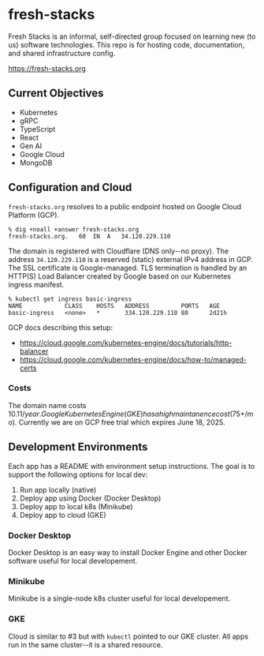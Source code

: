 # fresh-stacks
Fresh Stacks is an informal, self-directed group focused on learning new (to us) software technologies.
This repo is for hosting code, documentation, and shared infrastructure config.

https://fresh-stacks.org

## Current Objectives
- Kubernetes
- gRPC
- TypeScript
- React
- Gen AI
- Google Cloud
- MongoDB

## Configuration and Cloud
`fresh-stacks.org` resolves to a public endpoint hosted on Google Cloud Platform (GCP).

```
% dig +noall +answer fresh-stacks.org
fresh-stacks.org.	60	IN	A	34.120.229.110
```

The domain is registered with Cloudflare (DNS only--no proxy). The address `34.120.229.110` is a reserved (static) external IPv4 address in GCP. The SSL certificate is Google-managed. TLS termination is handled by an HTTP(S) Load Balancer created by Google based on our Kubernetes ingress manifest.

```
% kubectl get ingress basic-ingress
NAME            CLASS    HOSTS   ADDRESS         PORTS   AGE
basic-ingress   <none>   *       334.120.229.110 80      2d21h
```

GCP docs describing this setup:
- https://cloud.google.com/kubernetes-engine/docs/tutorials/http-balancer
- https://cloud.google.com/kubernetes-engine/docs/how-to/managed-certs

### Costs

The domain name costs $10.11/year.
Google Kubernetes Engine (GKE) has a high maintanence cost ($75+/mo). Currently we are on GCP free trial which expires June 18, 2025.

## Development Environments

Each app has a README with environment setup instructions. The goal is to support the following options for local dev:
1. Run app locally (native)
2. Deploy app using Docker (Docker Desktop)
3. Deploy app to local k8s (Minikube)
4. Deploy app to cloud (GKE)

### Docker Desktop

Docker Desktop is an easy way to install Docker Engine and other Docker software useful for local developement.

### Minikube

Minikube is a single-node k8s cluster useful for local developement.

### GKE

Cloud is similar to #3 but with `kubectl` pointed to our GKE cluster. All apps run in the same cluster--it is a shared resource.
